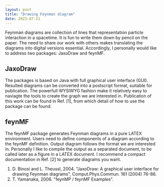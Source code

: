 ```yaml
---
layout: post
title: "Drawing Feynman diagram"
date: 2023-07-21
---
```

<p>
Feynman diagrams are collection of lines that representation particle interaction in a spacetime. It is fun to write them down by pencil on the paper. 
The need to share our work with others makes translating the diagrams into digital versions essential. 
Accordingly, I personally would like to address two packages: JaxoDraw and feynMF.
</p>
<h2> JaxoDraw </h2>
<p>
The packages is based on Java with full graphical user interface (GUI). Resulted diagrams can be converted into a postscript format, suitable for publication.
The powerfull WYSIWYG fashion make it relatively easy to naviagte the tools to create the graph we are interested in. Publication of this work can be found in 
Ref. [1], from which detail of how to use the package can be found.
</p>
<h2> feynMF </h2>
<p>
The feynMF package generates Feynman diagrams in a pure LATEX environment. Users need to define components of a diagram according to the feynMF definition.
Output diagram follows the format we are interested in. Personally I like to compile the output as a separated document, to be called later as a figure in
a LATEX document. I recommend a compact documentation in Ref. [2] to generate diagrams you want.
</p>
<ol>
<li>D. Binosi and L. Theussl, 2004. "JaxoDraw: A graphical user interface for drawing Feynman diagrams", Comput.Phys.Commun. 161 (2004) 76-86. </li>
<li>T. Yamanaka, 2006. "feynMP / feynMF Examples". </li>
</ol>
